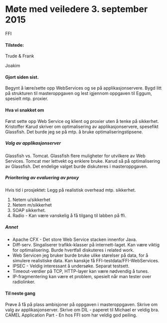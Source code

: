 Møte med veiledere 3. september 2015
====================
FFI

#### Tilstede:

Trude & Frank

Joakim


#### Gjort siden sist.
Begynt å lære/sette opp WebServices og se på applikasjonservere. Bygd litt på strukturen til masteroppgaven og lest igjennom oppgaven til Eggum, spesielt mtp. proxier.

#### Hva vi snakket om
Først sette opp Web Service og klient og proxier uten å tenke på sikkerhet. Kristoffer Karud skriver om optimalisering av applikasjonservere, spesefikt Glassfish. Det burde jeg se på mtp. å bruke optimaliseringstipsene.
##### Valg av applikasjonserver
Glassfish vs. Tomcat. Glassfish flere muligheter for utvilkere av Web Services. Tomcat mer lettvekt og enklere  bruke. Karud så på optimalisering av Glassfish. Det endelige valget burde diskuteres i masteroppgaven.

##### Prioritering av evaluering av proxy
Hvis tid i prosjektet: Legg på realistisk overhead mtp. sikkerhet.

1. Netem u/sikkerhet
2. Netem m/sikkerhet
3. SOAP sikkerhet.
4. Radio - Kan være vanskelig å få tilgang til labben på ffi.

##### Annet
* Apache CFX - Det store Web Service stacken innenfor Java.
* Diff-serv. Singaliserer trafikk-klasser på internett-laget. Kan være viktig for optimalisering. Burde hvertfall diskuteres i related work.
* Web Servicen jeg bruker burde bruke ulike størelser på data, for å simulere realistiske data. Kan kanskje få FFI-testdata/FFI-WebServices.
* IPSEC - Veldig interessant å undersøke. Separat testsett.
* Timeout-verdier på TCP, HTTP-layer kan være nødvendig å tunes.
* IP-fragmentering kan være et problem, spesielt når man tester over radiolinker.

#### Til neste gang
Prøve å få på plass ambisjoner på oppgaven i masteroppgaven.
Skrive om valg av applikasjonserver.
Skrive om DIL - paperet til Michael er veldig bra.
CAMEL Application Part - En hos FFI som har veldig god peiling.
